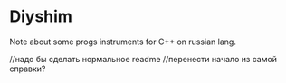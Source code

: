 # Diyshim
Note about some progs instruments for C++ on russian lang.

//надо бы сделать нормальное readme
//перенести начало из самой справки?
